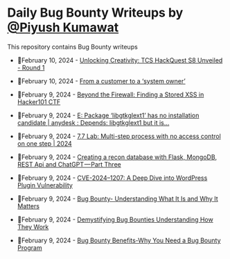 # Daily Bug Bounty Writeups by [@Piyush Kumawat](https://twitter.com/piyush_supiy) 
This repository contains Bug Bounty writeups

<!-- BLOG-POST-LIST:START -->
 - 💯February 10, 2024 - [Unlocking Creativity: TCS HackQuest S8 Unveiled - Round 1](https://medium.com/@Dark_D3v1l/unlocking-creativity-tcs-hackquest-s8-unveiled-round-1-ffc02c753aaf?source=rss------bug_bounty-5) 

 - 💯February 10, 2024 - [From a customer to a ‘system owner’](https://medium.com/@mmaulanaabdullah/from-a-customer-to-a-system-owner-ce4da3f6d56c?source=rss------bug_bounty-5) 

 - 💯February 9, 2024 - [Beyond the Firewall: Finding a Stored XSS in Hacker101 CTF](https://medium.com/@crashwire1/beyond-the-firewall-finding-a-stored-xss-in-hacker101-ctf-9b90df12e42e?source=rss------bug_bounty-5) 

 - 💯February 9, 2024 - [E: Package ‘libgtkglext1’ has no installation candidate | anydesk : Depends: libgtkglext1 but it is…](https://medium.com/@sherlock297/e-package-libgtkglext1-has-no-installation-candidate-anydesk-depends-libgtkglext1-but-it-is-7eef2877f78d?source=rss------bug_bounty-5) 

 - 💯February 9, 2024 - [7.7 Lab: Multi-step process with no access control on one step | 2024](https://cyberw1ng.medium.com/7-7-lab-multi-step-process-with-no-access-control-on-one-step-2024-2b338dfd36ea?source=rss------bug_bounty-5) 

 - 💯February 9, 2024 - [Creating a recon database with Flask, MongoDB, REST Api and ChatGPT — Part Three](https://medium.com/@aliraah/creating-a-recon-database-with-flask-mongodb-rest-api-and-chatgpt-part-three-cee1633de873?source=rss------bug_bounty-5) 

 - 💯February 9, 2024 - [CVE-2024–1207: A Deep Dive into WordPress Plugin Vulnerability](https://systemweakness.com/cve-2024-1207-a-deep-dive-into-wordpress-plugin-vulnerability-3b12891813e6?source=rss------bug_bounty-5) 

 - 💯February 9, 2024 - [Bug Bounty- Understanding What It Is and Why It Matters](https://medium.com/@Land2Cyber/bug-bounty-understanding-what-it-is-and-why-it-matters-384c43a6361d?source=rss------bug_bounty-5) 

 - 💯February 9, 2024 - [Demystifying Bug Bounties Understanding How They Work](https://medium.com/@Land2Cyber/demystifying-bug-bounties-understanding-how-they-work-7ad701d7df23?source=rss------bug_bounty-5) 

 - 💯February 9, 2024 - [Bug Bounty Benefits-Why You Need a Bug Bounty Program](https://medium.com/@Land2Cyber/bug-bounty-benefits-why-you-need-a-bug-bounty-program-37d5df65c6f0?source=rss------bug_bounty-5) 
<!-- BLOG-POST-LIST:END -->
